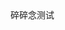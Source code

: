 <div style="display:none;" class="author">
{
    "date" : "2025-03-23",
    "weather" : "cloudy",
    "hashtag" : ["测试"],
    "picture" : ["https://sns-na-i2.xhscdn.com/spectrum/1040g34o31h6jan57424g5pgi0nb1om97r2bn41g"],
    "video" : [
    "https://sns-video-default.xhscdn.com/stream/79/110/258/01e7fe53860d57424f037001963977f94f_258.mp4"]
}
</div>
碎碎念测试

